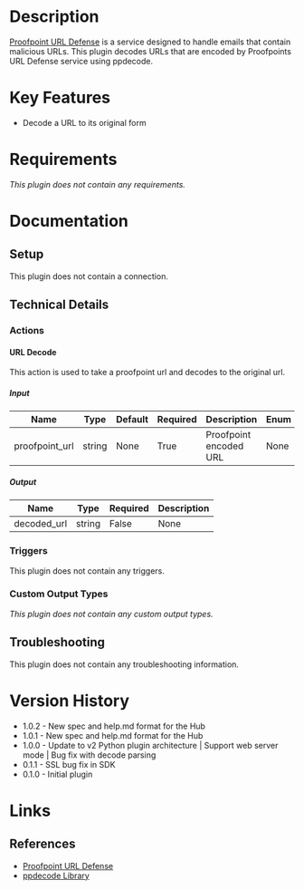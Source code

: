 # Description

[Proofpoint URL Defense](https://www.proofpoint.com/us) is a service designed to handle emails that contain malicious URLs.
This plugin decodes URLs that are encoded by Proofpoints URL Defense service using ppdecode.

# Key Features

* Decode a URL to its original form

# Requirements

_This plugin does not contain any requirements._

# Documentation

## Setup

This plugin does not contain a connection.

## Technical Details

### Actions

#### URL Decode

This action is used to take a proofpoint url and decodes to the original url.

##### Input

|Name|Type|Default|Required|Description|Enum|
|----|----|-------|--------|-----------|----|
|proofpoint_url|string|None|True|Proofpoint encoded URL|None|

##### Output

|Name|Type|Required|Description|
|----|----|--------|-----------|
|decoded_url|string|False|None|

### Triggers

This plugin does not contain any triggers.

### Custom Output Types

_This plugin does not contain any custom output types._

## Troubleshooting

This plugin does not contain any troubleshooting information.

# Version History

* 1.0.2 - New spec and help.md format for the Hub
* 1.0.1 - New spec and help.md format for the Hub
* 1.0.0 - Update to v2 Python plugin architecture | Support web server mode | Bug fix with decode parsing
* 0.1.1 - SSL bug fix in SDK
* 0.1.0 - Initial plugin

# Links

## References

* [Proofpoint URL Defense](https://www.proofpoint.com/us/products/targeted-attack-protection)
* [ppdecode Library](https://github.com/warquel/ppdecode)

